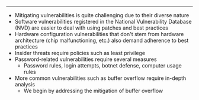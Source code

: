 - - -
- Mitigating vulnerabilities is quite challenging due to their diverse nature
- Software vulnerabilities registered in the National Vulnerability Database (NVD) are easier to deal with using patches and best practices
- Hardware configuration vulnerabilities that don't stem from hardware architecture (chip malfunctioning, etc.) also demand adherence to best practices
- Insider threats require policies such as least privilege
- Password-related vulnerabilities require several measures
	- Password rules, login attempts, botnet defense, computer usage rules
- More common vulnerabilities such as buffer overflow require in-depth analysis
	- We begin by addressing the mitigation of buffer overflow